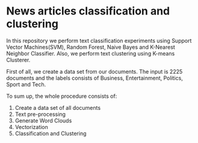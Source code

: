 # News articles classification and clustering

In this repository we perform text classification experiments using Support Vector
Machines(SVM), Random Forest, Naive Bayes and K-Nearest Neighbor Classifier. Also, 
we perform text clustering using K-means Clusterer.

First of all, we create a data set from our documents. The input is 2225 documents
and the labels consists of Business, Entertainment, Politics, Sport and Tech.

To sum up, the whole procedure consists of:

1) Create a data set of all documents
2) Text pre-processing
3) Generate Word Clouds
4) Vectorization
5) Classification and Clustering